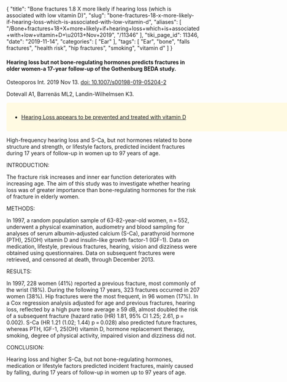 {
    "title": "Bone fractures 1.8 X more likely if hearing loss (which is associated with low vitamin D)",
    "slug": "bone-fractures-18-x-more-likely-if-hearing-loss-which-is-associated-with-low-vitamin-d",
    "aliases": [
        "/Bone+fractures+18+X+more+likely+if+hearing+loss+which+is+associated+with+low+vitamin+D+\u2013+Nov+2019",
        "/11346"
    ],
    "tiki_page_id": 11346,
    "date": "2019-11-14",
    "categories": [
        "Ear"
    ],
    "tags": [
        "Ear",
        "bone",
        "falls fractures",
        "health risk",
        "hip fractures",
        "smoking",
        "vitamin d"
    ]
}


#### Hearing loss but not bone-regulating hormones predicts fractures in older women-a 17-year follow-up of the Gothenburg BEDA study.

Osteoporos Int. 2019 Nov 13. [doi: 10.1007/s00198-019-05204-2](https://doi.org/10.1007/s00198-019-05204-2)

Dotevall A1, Barrenäs ML2, Landin-Wilhelmsen K3.

<div class="border" style="background-color:#FFFAE2;padding:15px;margin:10px 0;border-radius:5px;width:800px">

* [Hearing Loss appears to be prevented and treated with vitamin D](/posts/hearing-loss-appears-to-be-prevented-and-treated-with-vitamin-d)

</div>

High-frequency hearing loss and S-Ca, but not hormones related to bone structure and strength, or lifestyle factors, predicted incident fractures during 17 years of follow-up in women up to 97 years of age.

INTRODUCTION:

The fracture risk increases and inner ear function deteriorates with increasing age. The aim of this study was to investigate whether hearing loss was of greater importance than bone-regulating hormones for the risk of fracture in elderly women.

METHODS:

In 1997, a random population sample of 63-82-year-old women, n = 552, underwent a physical examination, audiometry and blood sampling for analyses of serum albumin-adjusted calcium (S-Ca), parathyroid hormone (PTH), 25(OH) vitamin D and insulin-like growth factor-1 (IGF-1). Data on medication, lifestyle, previous fractures, hearing, vision and dizziness were obtained using questionnaires. Data on subsequent fractures were retrieved, and censored at death, through December 2013.

RESULTS:

In 1997, 228 women (41%) reported a previous fracture, most commonly of the wrist (18%). During the following 17 years, 323 fractures occurred in 207 women (38%). Hip fractures were the most frequent, in 96 women (17%). In a Cox regression analysis adjusted for age and previous fractures, hearing loss, reflected by a high pure tone average ≥ 59 dB, almost doubled the risk of a subsequent fracture (hazard ratio (HR) 1.81, 95% CI 1.25; 2.61, p = 0.002). S-Ca (HR 1.21 (1.02; 1.44) p = 0.028) also predicted future fractures, whereas PTH, IGF-1, 25(OH) vitamin D, hormone replacement therapy, smoking, degree of physical activity, impaired vision and dizziness did not.

CONCLUSION:

Hearing loss and higher S-Ca, but not bone-regulating hormones, medication or lifestyle factors predicted incident fractures, mainly caused by falling, during 17 years of follow-up in women up to 97 years of age.